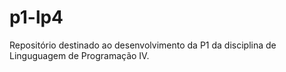 # p1-lp4
Repositório destinado ao desenvolvimento da P1 da disciplina de Linguguagem de Programação IV.
